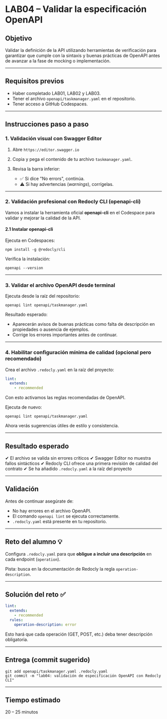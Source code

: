 # LAB04 – Validar la especificación OpenAPI

## Objetivo

Validar la definición de la API utilizando herramientas de verificación para garantizar que cumple con la sintaxis y buenas prácticas de OpenAPI antes de avanzar a la fase de mocking o implementación.

---

## Requisitos previos

* Haber completado LAB01, LAB02 y LAB03.
* Tener el archivo `openapi/taskmanager.yaml` en el repositorio.
* Tener acceso a GitHub Codespaces.

---

## Instrucciones paso a paso

### 1. Validación visual con Swagger Editor

1. Abre `https://editor.swagger.io`
2. Copia y pega el contenido de tu archivo `taskmanager.yaml`.
3. Revisa la barra inferior:

   * ✅ Si dice "No errors", continúa.
   * ⚠️ Si hay advertencias (*warnings*), corrígelas.

---

### 2. Validación profesional con Redocly CLI (openapi-cli)

Vamos a instalar la herramienta oficial **openapi-cli** en el Codespace para validar y mejorar la calidad de la API.

#### 2.1 Instalar openapi-cli

Ejecuta en Codespaces:

```
npm install -g @redocly/cli
```

Verifica la instalación:

```
openapi --version
```

---

### 3. Validar el archivo OpenAPI desde terminal

Ejecuta desde la raíz del repositorio:

```
openapi lint openapi/taskmanager.yaml
```

Resultado esperado:

* Aparecerán avisos de buenas prácticas como falta de descripción en propiedades o ausencia de ejemplos.
* Corrige los errores importantes antes de continuar.

---

### 4. Habilitar configuración mínima de calidad (opcional pero recomendado)

Crea el archivo `.redocly.yaml` en la raíz del proyecto:

```yaml
lint:
  extends:
    - recommended
```

Con esto activamos las reglas recomendadas de OpenAPI.

Ejecuta de nuevo:

```
openapi lint openapi/taskmanager.yaml
```

Ahora verás sugerencias útiles de estilo y consistencia.

---

## Resultado esperado

✔ El archivo se valida sin errores críticos
✔ Swagger Editor no muestra fallos sintácticos
✔ Redocly CLI ofrece una primera revisión de calidad del contrato
✔ Se ha añadido `.redocly.yaml` a la raíz del proyecto

---

## Validación

Antes de continuar asegúrate de:

* No hay errores en el archivo OpenAPI.
* El comando `openapi lint` se ejecuta correctamente.
* `.redocly.yaml` está presente en tu repositorio.

---

## Reto del alumno 💡

Configura `.redocly.yaml` para que **obligue a incluir una descripción** en cada endpoint (`operation`).

Pista: busca en la documentación de Redocly la regla `operation-description`.

---

## Solución del reto ✅

```yaml
lint:
  extends:
    - recommended
  rules:
    operation-description: error
```

Esto hará que cada operación (GET, POST, etc.) deba tener descripción obligatoria.

---

## Entrega (commit sugerido)

```
git add openapi/taskmanager.yaml .redocly.yaml
git commit -m "lab04: validación de especificación OpenAPI con Redocly CLI"
```

---

## Tiempo estimado

20 – 25 minutos